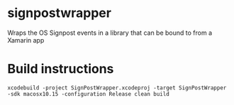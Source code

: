 # signpostwrapper
Wraps the OS Signpost events in a library that can be bound to from a Xamarin app

# Build instructions
` xcodebuild -project SignPostWrapper.xcodeproj -target SignPostWrapper -sdk macosx10.15 -configuration Release clean build `
